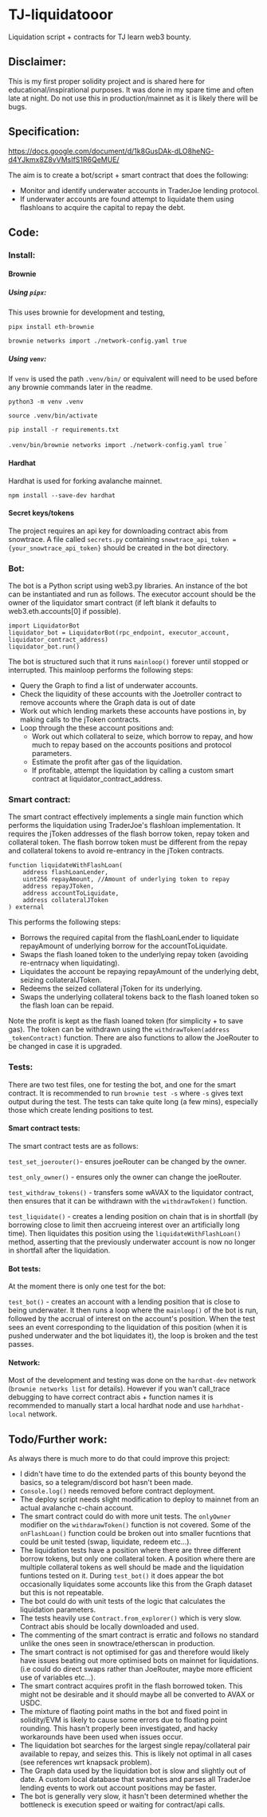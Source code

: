 # TJ-liquidatooor
Liquidation script + contracts for TJ learn web3 bounty. 
## Disclaimer:
This is my first proper solidity project and is shared here for educational/inspirational purposes. It was done in my spare time and often late at night. Do not use this in production/mainnet as it is likely there will be bugs.
## Specification:
https://docs.google.com/document/d/1k8GusDAk-dLO8heNG-d4YJkmx8Z8vVMsIfS1R6QeMUE/

The aim is to create a bot/script + smart contract that does the following:
- Monitor and identify underwater accounts in TraderJoe lending protocol.
- If underwater accounts are found attempt to liquidate them using flashloans to acquire the capital to repay the debt.
## Code:
### Install:
#### Brownie
##### Using  `pipx`:
This uses brownie for development and testing,

`pipx install eth-brownie`

`brownie networks import ./network-config.yaml true`

##### Using `venv`:
If `venv` is used the path `.venv/bin/` or equivalent will need to be used before any brownie commands later in the readme.

`python3 -m venv .venv`

`source .venv/bin/activate`

`pip install -r requirements.txt`

`.venv/bin/brownie networks import ./network-config.yaml true`
`
#### Hardhat
Hardhat is used for forking avalanche mainnet.

`npm install --save-dev hardhat`

#### Secret keys/tokens
The project requires an api key for downloading contract abis from snowtrace. A file called `secrets.py` containing `snowtrace_api_token = {your_snowtrace_api_token}` should be created in the bot directory.

### Bot:
The bot is a Python script using web3.py libraries. An instance of the bot can be instantiated and run as follows. The executor account should be the owner of the liquidator smart contract (if left blank it defaults to web3.eth.accounts[0] if possible).
```
import LiquidatorBot
liquidator_bot = LiquidatorBot(rpc_endpoint, executor_account, liquidator_contract_address)
liquidator_bot.run()
```
The bot is structured such that it runs `mainloop()` forever until stopped or interrupted.
This mainloop performs the following steps:
- Query the Graph to find a list of underwater accounts.
- Check the liquidity of these accounts with the Joetroller contract to remove accounts where the Graph data is out of date
- Work out which lending markets these accounts have postions in, by making calls to the jToken contracts.
- Loop through the these account positions and:
    - Work out which collateral to seize, which borrow to repay, and how much to repay based on the accounts positions and protocol parameters.
    - Estimate the profit after gas of the liquidation.
    - If profitable, attempt the liquidation by calling a custom smart contract at liquidator_contract_address.
### Smart contract:
The smart contract effectively implements a single main function which performs the liquidation using TraderJoe's flashloan implementation. It requires the jToken addresses of the flash borrow token, repay token and collateral token. The flash borrow token must be different from the repay and collateral tokens to avoid re-entrancy in the jToken contracts.
```
function liquidateWithFlashLoan(
    address flashLoanLender,
    uint256 repayAmount, //Amount of underlying token to repay
    address repayJToken,
    address accountToLiquidate,
    address collateralJToken
) external
```
This performs the following steps:
- Borrows the required capital from the flashLoanLender to liquidate repayAmount of underlying borrow for the accountToLiquidate.
- Swaps the flash loaned token to the underlying repay token (avoiding re-entrnacy when liquidating).
- Liquidates the account be repaying repayAmount of the underlying debt, seizing collateralJToken.
- Redeems the seized collateral jToken for its underlying.
- Swaps the underlying collateral tokens back to the flash loaned token so the flash loan can be repaid.

Note the profit is kept as the flash loaned token (for simplicity + to save gas). The token can be withdrawn using the `withdrawToken(address _tokenContract)`  function.
There are also functions to allow the JoeRouter to be changed in case it is upgraded.

### Tests:
There are two test files, one for testing the bot, and one for the smart contract. 
It is recommended to run `brownie test -s` where `-s` gives text output during the test. The tests can take quite long (a few mins), especially those which create lending positions to test.
#### Smart contract tests:
The smart contract tests are as follows:

`test_set_joerouter()`- ensures joeRouter can be changed by the owner.

`test_only_owner()` - ensures only the owner can change the joeRouter.

`test_withdraw_tokens()` - transfers some wAVAX to the liquidator contract, then ensures that it can be withdrawn with the `withdrawToken()` function.

`test_liquidate()` - creates a lending position on chain that is in shortfall (by borrowing close to limit then accrueing interest over an artificially long time). Then liquidates this position using the `liquidateWithFlashLoan()` method, asserting that the previously underwater account is now no longer in shortfall after the liquidation.

#### Bot tests:
At the moment there is only one test for the bot:

`test_bot()` - creates an account with a lending position that is close to being underwater. It then runs a loop where the `mainloop()` of the bot is run, followed by the accrual of interest on the account's position. When the test sees an event corresponding to the liquidation of this position (when it is pushed underwater and the bot liquidates it), the loop is broken and the test passes.

#### Network:
Most of the development and testing was done on the `hardhat-dev` network (`brownie networks list` for details). However if you wan't call_trace debugging to have correct contract abis + function names it is recommended to manually start a local hardhat node and use `harhdhat-local` network.
## Todo/Further work:
As always there is much more to do that could improve this project:
- I didn't have time to do the extended parts of this bounty beyond the basics, so a telegram/discord bot hasn't been made.
- `Console.log()` needs removed before contract deployment.
- The deploy script needs slight modification to deploy to mainnet from an actual avalanche c-chain account.
- The smart contract could do with more unit tests. The `onlyOwner` modifier on the `withdarawToken()` function is not covered. Some of the `onFlashLoan()` function could be broken out into smaller fucntions that could be unit tested (swap, liquidate, redeem etc...).
- The liquidation tests have a position where there are three different borrow tokens, but only one collateral token. A position where there are multiple collateral tokens as well should be made and the liquidation funtions tested on it. During `test_bot()` it does appear the bot occasionally liquidates some accounts like this from the Graph dataset but this is not repeatable.
- The bot could do with unit tests of the logic that calculates the liquidation parameters.
- The tests heavily use `Contract.from_explorer()` which is very slow. Contract abis should be locally downloaded and used.
- The commenting of the smart contract is erratic and follows no standard unlike the ones seen in snowtrace/etherscan in production.
- The smart contract is not optimised for gas and therefore would likely have issues beating out more optimised bots on mainnet for liquidations. (i.e could do direct swaps rather than JoeRouter, maybe more efficient use of variables etc...).
- The smart contract acquires profit in the flash borrowed token. This might not be desirable and it should maybe all be converted to AVAX or USDC.
- The mixture of flaoting point maths in the bot and fixed point in solidity/EVM is likely to cause some errors due to floating point rounding. This hasn't properly been investigated, and hacky workarounds have been used when issues occur.
- The liquidation bot searches for the largest single repay/collateral pair available to repay, and seizes this. This is likely not optimal in all cases (see references wrt knapsack problem).
- The Graph data used by the liquidation bot is slow and slightly out of date. A custom local database that swatches and parses all TraderJoe lending events to work out account positions may be faster.
- The bot is generally very slow, it hasn't been determined whether the bottleneck is execution speed or waiting for contract/api calls.

